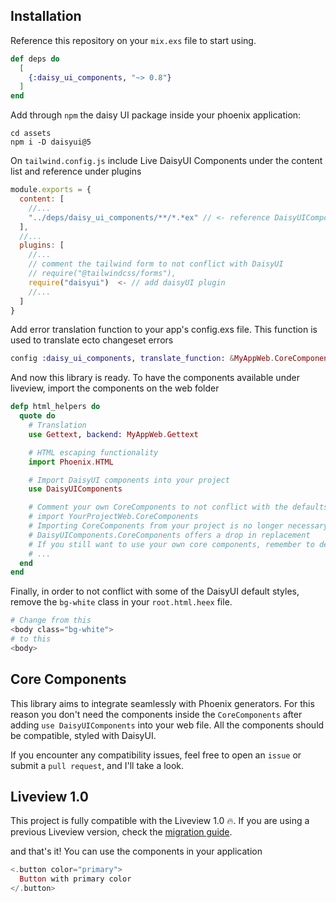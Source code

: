 ## Installation

Reference this repository on your `mix.exs` file to start using.

```elixir
def deps do
  [
    {:daisy_ui_components, "~> 0.8"}
  ]
end
```

Add through `npm` the daisy UI package inside your phoenix application:

```
cd assets
npm i -D daisyui@5
```

On `tailwind.config.js` include Live DaisyUI Components under the content list and reference under plugins

```javascript
module.exports = {
  content: [
    //...
    "../deps/daisy_ui_components/**/*.*ex" // <- reference DaisyUIComponents as content path
  ],
  //...
  plugins: [
    //...
    // comment the tailwind form to not conflict with DaisyUI
    // require("@tailwindcss/forms"),
    require("daisyui")  <- // add daisyUI plugin
    //...
  ]
}
```

Add error translation function to your app's config.exs file. This function is used to translate ecto changeset errors

```elixir
config :daisy_ui_components, translate_function: &MyAppWeb.CoreComponents.translate_error/1
```

And now this library is ready. To have the components available under liveview, import the components on the web folder

```elixir
defp html_helpers do
  quote do
    # Translation
    use Gettext, backend: MyAppWeb.Gettext

    # HTML escaping functionality
    import Phoenix.HTML

    # Import DaisyUI components into your project
    use DaisyUIComponents

    # Comment your own CoreComponents to not conflict with the defaults of this library.
    # import YourProjectWeb.CoreComponents
    # Importing CoreComponents from your project is no longer necessary since
    # DaisyUIComponents.CoreComponents offers a drop in replacement
    # If you still want to use your own core components, remember to delete the default components generated from phoenix in this file
    # ...
  end
end
```

Finally, in order to not conflict with some of the DaisyUI default styles, remove the `bg-white` class in your `root.html.heex` file.

```heex
# Change from this
<body class="bg-white">
# to this
<body>
```

## Core Components

This library aims to integrate seamlessly with Phoenix generators. For this reason you don't need the components inside the `CoreComponents` after adding `use DaisyUIComponents` into your web file.
All the components should be compatible, styled with DaisyUI.

If you encounter any compatibility issues, feel free to open an `issue` or submit a `pull request`, and I'll take a look.

## Liveview 1.0

This project is fully compatible with the Liveview 1.0 🔥. If you are using a previous Liveview version, check the [migration guide](https://github.com/phoenixframework/phoenix_live_view/blob/main/CHANGELOG.md#backwards-incompatible-changes-for-10).

and that's it! You can use the components in your application

```heex
<.button color="primary">
  Button with primary color
</.button>
```
